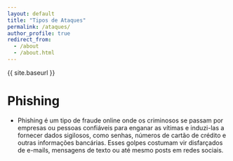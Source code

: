 ```yaml
---
layout: default
title: "Tipos de Ataques"
permalink: /ataques/
author_profile: true
redirect_from:
  - /about
  - /about.html
---
```


{{ site.baseurl }}

Phishing
======
* Phishing é um tipo de fraude online onde os criminosos se passam por empresas ou pessoas confiáveis para enganar as vítimas e induzi-las a fornecer dados sigilosos, como senhas, números de cartão de crédito e outras informações bancárias. Esses golpes costumam vir disfarçados de e-mails, mensagens de texto ou até mesmo posts em redes sociais.